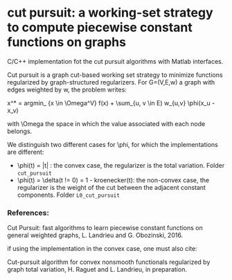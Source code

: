# cut pursuit: a working-set strategy to compute piecewise constant functions on graphs
C/C++ implementation fot the cut pursuit algorithms with Matlab interfaces.

Cut pursuit is a graph cut-based working set strategy to minimize functions regularized by graph-structured regularizers. For G=(V,E,w) a graph with edges weighted by w, the problem writes:

x^* = argmin_ {x \in \Omega^V} f(x) + \sum_{u, v \in E) w_{u,v} \phi(x_u - x_v)

with \Omega the space in which the value associated with each node belongs.

We distinguish two different cases  for \phi, for which the implementations are different:
- \phi(t) = |t|  : the convex case,  the regularizer is the total variation. Folder `cut_pursuit`
- \phi(t) = \delta(t != 0) = 1 - kroenecker(t):  the non-convex case, the regularizer is the weight of the cut between the adjacent constant components. Folder `L0_cut_pursuit`

### References:

Cut Pursuit: fast algorithms to learn piecewise constant functions on general weighted graphs,
L. Landrieu and G. Obozinski, 2016.

if using the implementation in the convex case, one must also cite:

Cut-pursuit algorithm for convex nonsmooth functionals regularized by graph total variation, H. Raguet and L. Landrieu, in preparation. 
